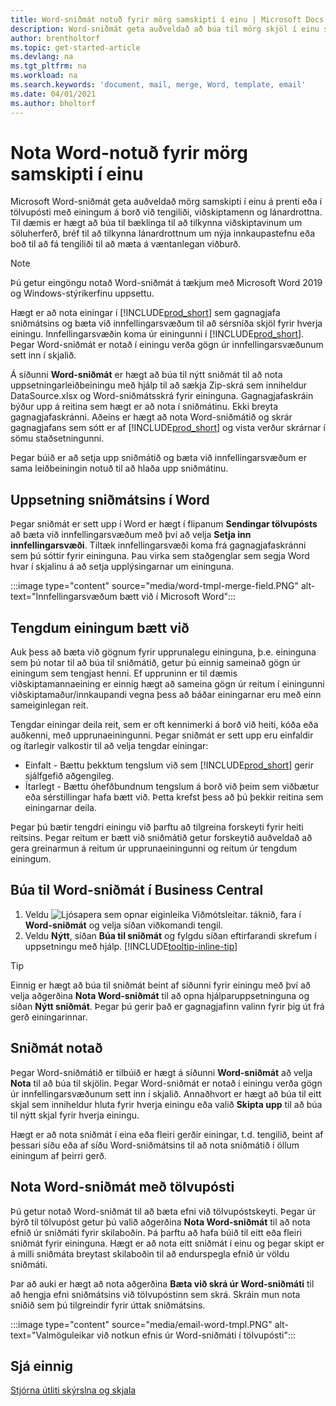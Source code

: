 ```yaml
---
title: Word-sniðmát notuð fyrir mörg samskipti í einu | Microsoft Docs
description: Word-sniðmát geta auðveldað að búa til mörg skjöl í einu sem eru sérsniðin fyrir tilteknar einingar.
author: brentholtorf
ms.topic: get-started-article
ms.devlang: na
ms.tgt_pltfrm: na
ms.workload: na
ms.search.keywords: 'document, mail, merge, Word, template, email'
ms.date: 04/01/2021
ms.author: bholtorf
---
```


# Nota Word-notuð fyrir mörg samskipti í einu
Microsoft Word-sniðmát geta auðveldað mörg samskipti í einu á prenti eða í tölvupósti með einingum á borð við tengiliði, viðskiptamenn og lánardrottna. Til dæmis er hægt að búa til bæklinga til að tilkynna viðskiptavinum um söluherferð, bréf til að tilkynna lánardrottnum um nýja innkaupastefnu eða boð til að fá tengiliði til að mæta á væntanlegan viðburð.

> [!NOTE]
> Þú getur eingöngu notað Word-sniðmát á tækjum með Microsoft Word 2019 og Windows-stýrikerfinu uppsettu.

Hægt er að nota einingar í [!INCLUDE[prod_short](includes/prod_short.md)] sem gagnagjafa sniðmátsins og bæta við innfellingarsvæðum til að sérsníða skjöl fyrir hverja einingu. Innfellingarsvæðin koma úr einingunni í [!INCLUDE[prod_short](includes/prod_short.md)]. Þegar Word-sniðmát er notað í einingu verða gögn úr innfellingarsvæðunum sett inn í skjalið.

Á síðunni **Word-sniðmát** er hægt að búa til nýtt sniðmát til að nota uppsetningarleiðbeiningu með hjálp til að sækja Zip-skrá sem inniheldur DataSource.xlsx og Word-sniðmátsskrá fyrir eininguna. Gagnagjafaskráin býður upp á reitina sem hægt er að nota í sniðmátinu. Ekki breyta gagnagjafaskránni. Aðeins er hægt að nota Word-sniðmátið og skrár gagnagjafans sem sótt er af [!INCLUDE[prod_short](includes/prod_short.md)] og vista verður skrárnar í sömu staðsetningunni.

Þegar búið er að setja upp sniðmátið og bæta við innfellingarsvæðum er sama leiðbeiningin notuð til að hlaða upp sniðmátinu.

## Uppsetning sniðmátsins í Word
Þegar sniðmát er sett upp í Word er hægt í flipanum **Sendingar tölvupósts** að bæta við innfellingarsvæðum með því að velja **Setja inn innfellingarsvæði**. Tiltæk innfellingarsvæði koma frá gagnagjafaskránni sem þú sóttir fyrir eininguna. Þau virka sem staðgenglar sem segja Word hvar í skjalinu á að setja upplýsingarnar um eininguna. 

:::image type="content" source="media/word-tmpl-merge-field.PNG" alt-text="Innfellingarsvæðum bætt við í Microsoft Word":::

## Tengdum einingum bætt við
Auk þess að bæta við gögnum fyrir upprunalegu eininguna, þ.e. eininguna sem þú notar til að búa til sniðmátið, getur þú einnig sameinað gögn úr einingum sem tengjast henni. Ef uppruninn er til dæmis viðskiptamannaeining er einnig hægt að sameina gögn úr reitum í einingunni viðskiptamaður/innkaupandi vegna þess að báðar einingarnar eru með einn sameiginlegan reit.

Tengdar einingar deila reit, sem er oft kennimerki á borð við heiti, kóða eða auðkenni, með upprunaeiningunni. Þegar sniðmát er sett upp eru einfaldir og ítarlegir valkostir til að velja tengdar einingar:

* Einfalt - Bættu þekktum tengslum við sem [!INCLUDE[prod_short](includes/prod_short.md)] gerir sjálfgefið aðgengileg.
* Ítarlegt - Bættu óhefðbundnum tengslum á borð við þeim sem viðbætur eða sérstillingar hafa bætt við. Þetta krefst þess að þú þekkir reitina sem einingarnar deila.

Þegar þú bætir tengdri einingu við þarftu að tilgreina forskeyti fyrir heiti reitsins. Þegar reitum er bætt við sniðmátið getur forskeytið auðveldað að gera greinarmun á reitum úr upprunaeiningunni og reitum úr tengdum einingum.

## Búa til Word-sniðmát í Business Central
1. Veldu ![Ljósapera sem opnar eiginleika Viðmótsleitar.](media/ui-search/search_small.png "Segðu mér hvað þú vilt gera") táknið, fara í **Word-sniðmát** og velja síðan viðkomandi tengil.
2. Veldu **Nýtt**, síðan **Búa til sniðmát** og fylgdu síðan eftirfarandi skrefum í uppsetningu með hjálp. [!INCLUDE[tooltip-inline-tip](includes/tooltip-inline-tip_md.md)]

> [!TIP]
> Einnig er hægt að búa til sniðmát beint af síðunni fyrir einingu með því að velja aðgerðina **Nota Word-sniðmát** til að opna hjálparuppsetninguna og síðan **Nýtt sniðmát**. Þegar þú gerir það er gagnagjafinn valinn fyrir þig út frá gerð einingarinnar.

## Sniðmát notað
Þegar Word-sniðmátið er tilbúið er hægt á síðunni **Word-sniðmát** að velja **Nota** til að búa til skjölin. Þegar Word-sniðmát er notað í einingu verða gögn úr innfellingarsvæðunum sett inn í skjalið. Annaðhvort er hægt að búa til eitt skjal sem inniheldur hluta fyrir hverja einingu eða valið **Skipta upp** til að búa til nýtt skjal fyrir hverja einingu.

Hægt er að nota sniðmát í eina eða fleiri gerðir einingar, t.d. tengilið, beint af þessari síðu eða af síðu Word-sniðmátsins til að nota sniðmátið í öllum einingum af þeirri gerð.

## Nota Word-sniðmát með tölvupósti
Þú getur notað Word-sniðmát til að bæta efni við tölvupóstskeyti. Þegar úr býrð til tölvupóst getur þú valið aðgerðina **Nota Word-sniðmát** til að nota efnið úr sniðmáti fyrir skilaboðin. Þá þarftu að hafa búið til eitt eða fleiri sniðmát fyrir eininguna. Hægt er að nota eitt sniðmát í einu og þegar skipt er á milli sniðmáta breytast skilaboðin til að endurspegla efnið úr völdu sniðmáti.

Þar að auki er hægt að nota aðgerðina **Bæta við skrá úr Word-sniðmáti** til að hengja efni sniðmátsins við tölvupóstinn sem skrá. Skráin mun nota sniðið sem þú tilgreindir fyrir úttak sniðmátsins.

:::image type="content" source="media/email-word-tmpl.PNG" alt-text="Valmöguleikar við notkun efnis úr Word-sniðmáti í tölvupósti":::

## Sjá einnig
[Stjórna útliti skýrslna og skjala](ui-manage-report-layouts.md)  
